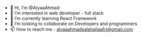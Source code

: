 - 👋 Hi, I’m @AlyaaAhmad
- 👀 I’m interested in web developer - full stack 
- 🌱 I’m currently learning  React Framework
- 💞️ I’m looking to collaborate on Developers and programmers
- 📫 How to reach me - alyaaahmadsalehaljaafri@gmail.com

<!---
AlyaaAhmad/AlyaaAhmad is a ✨ special ✨ repository because its `README.md` (this file) appears on your GitHub profile.
You can click the Preview link to take a look at your changes.
--->
